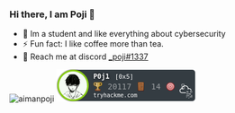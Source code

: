 ### Hi there, I am Poji 👋


- 🔭 Im a student and like everything about cybersecurity
- ⚡ Fun fact: I like coffee more than tea.
- 🤝 Reach me at discord [_poji#1337](https://discordapp.com/users/_poji#1337) 

![aimanpoji](http://www.hackthebox.eu/badge/image/152265)
![aimanpoji](https://github.com/aimanpoji/aimanpoji/blob/main/P0j1.png)


